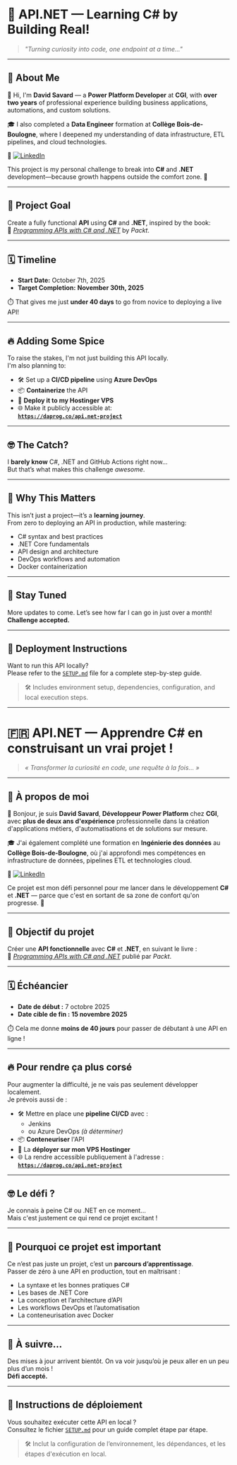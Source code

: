 # 🚀 API.NET — Learning C# by Building Real!

> *"Turning curiosity into code, one endpoint at a time..."*

---

## 👤 About Me

👋 Hi, I'm **David Savard** — a **Power Platform Developer** at **CGI**, with **over two years** of professional experience building business applications, automations, and custom solutions.

🎓 I also completed a **Data Engineer** formation at **Collège Bois-de-Boulogne**, where I deepened my understanding of data infrastructure, ETL pipelines, and cloud technologies.

🔗 [![LinkedIn](https://img.shields.io/badge/LinkedIn-Connect-blue?style=flat&logo=linkedin)](https://www.linkedin.com/in/david-savard-1b3a96274/)

This project is my personal challenge to break into **C#** and **.NET** development—because growth happens outside the comfort zone. 💪

---

## 🎯 Project Goal

Create a fully functional **API** using **C#** and **.NET**, inspired by the book:  
📘 [*Programming APIs with C# and .NET*](https://www.packtpub.com/en-us/product/programming-apis-with-c-and-net-9781803231099) by *Packt*.

---

## 🗓️ Timeline

- **Start Date:** October 7th, 2025  
- **Target Completion:** **November 30th, 2025**

⏱️ That gives me just **under 40 days** to go from novice to deploying a live API!

---

## 🔥 Adding Some Spice

To raise the stakes, I'm not just building this API locally.  
I'm also planning to:

- 🛠️ Set up a **CI/CD pipeline** using **Azure DevOps**  
- 📦 **Containerize** the API  
- 🚀 **Deploy it to my Hostinger VPS**  
- 🌐 Make it publicly accessible at:  
  **[`https://daprog.co/api.net-project`](https://daprog.co/api.net-project)**

---

## 🤓 The Catch?

I **barely know** C#, .NET and GitHub Actions right now...  
But that’s what makes this challenge *awesome*.

---

## 🧠 Why This Matters

This isn’t just a project—it’s a **learning journey**.  
From zero to deploying an API in production, while mastering:

- C# syntax and best practices  
- .NET Core fundamentals  
- API design and architecture  
- DevOps workflows and automation  
- Docker containerization  

---

## 📌 Stay Tuned

More updates to come. Let’s see how far I can go in just over a month!  
**Challenge accepted.**

---

## 📄 Deployment Instructions

Want to run this API locally?  
Please refer to the [`SETUP.md`](./SETUP.md) file for a complete step-by-step guide.

> 🛠️ Includes environment setup, dependencies, configuration, and local execution steps.

------

# 🇫🇷 API.NET — Apprendre C# en construisant un vrai projet !

> *« Transformer la curiosité en code, une requête à la fois… »*

---

## 👤 À propos de moi

👋 Bonjour, je suis **David Savard**, **Développeur Power Platform** chez **CGI**, avec **plus de deux ans d'expérience** professionnelle dans la création d'applications métiers, d'automatisations et de solutions sur mesure.

🎓 J'ai également complété une formation en **Ingénierie des données** au **Collège Bois-de-Boulogne**, où j'ai approfondi mes compétences en infrastructure de données, pipelines ETL et technologies cloud.

🔗 [![LinkedIn](https://img.shields.io/badge/LinkedIn-Connecter-blue?style=flat&logo=linkedin)](https://www.linkedin.com/in/david-savard-1b3a96274/)

Ce projet est mon défi personnel pour me lancer dans le développement **C#** et **.NET** — parce que c'est en sortant de sa zone de confort qu'on progresse. 💪

---

## 🎯 Objectif du projet

Créer une **API fonctionnelle** avec **C#** et **.NET**, en suivant le livre :  
📘 [*Programming APIs with C# and .NET*](https://www.packtpub.com/en-us/product/programming-apis-with-c-and-net-9781803231099) publié par *Packt*.

---

## 🗓️ Échéancier

- **Date de début :** 7 octobre 2025  
- **Date cible de fin :** **15 novembre 2025**

⏱️ Cela me donne **moins de 40 jours** pour passer de débutant à une API en ligne !

---

## 🔥 Pour rendre ça plus corsé

Pour augmenter la difficulté, je ne vais pas seulement développer localement.  
Je prévois aussi de :

- 🛠️ Mettre en place une **pipeline CI/CD** avec :
  - Jenkins  
  - ou Azure DevOps *(à déterminer)*  
- 📦 **Conteneuriser** l'API  
- 🚀 La **déployer sur mon VPS Hostinger**  
- 🌐 La rendre accessible publiquement à l'adresse :  
  **[`https://daprog.co/api.net-project`](https://daprog.co/api.net-project)**

---

## 🤓 Le défi ?

Je connais à peine C# ou .NET en ce moment…  
Mais c'est justement ce qui rend ce projet excitant !

---

## 🧠 Pourquoi ce projet est important

Ce n’est pas juste un projet, c’est un **parcours d’apprentissage**.  
Passer de zéro à une API en production, tout en maîtrisant :

- La syntaxe et les bonnes pratiques C#  
- Les bases de .NET Core  
- La conception et l’architecture d’API  
- Les workflows DevOps et l’automatisation  
- La conteneurisation avec Docker  

---

## 📌 À suivre…

Des mises à jour arrivent bientôt. On va voir jusqu’où je peux aller en un peu plus d’un mois !  
**Défi accepté.**

---

## 📄 Instructions de déploiement

Vous souhaitez exécuter cette API en local ?  
Consultez le fichier [`SETUP.md`](./SETUP.md) pour un guide complet étape par étape.

> 🛠️ Inclut la configuration de l’environnement, les dépendances, et les étapes d'exécution en local.

